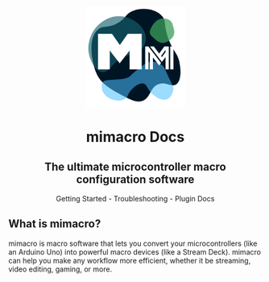 <p align="center">
    <img alt="mimacro logo" src="./icon.png" width="200">
</p>
<h1 align="center">mimacro Docs</h1>
<h2 align="center">The ultimate microcontroller macro configuration software</h2>
<div align="center">Getting Started - Troubleshooting - Plugin Docs</div>

## What is mimacro?
mimacro is macro software that lets you convert your microcontrollers (like an Arduino Uno) into powerful macro devices (like a Stream Deck). mimacro can help you make any workflow more efficient, whether it be streaming, video editing, gaming, or more.